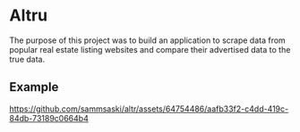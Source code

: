 # Altru

The purpose of this project was to build an application to scrape data from popular real estate listing websites and compare their advertised data to the true data.


## Example

https://github.com/sammsaski/altr/assets/64754486/aafb33f2-c4dd-419c-84db-73189c0664b4

